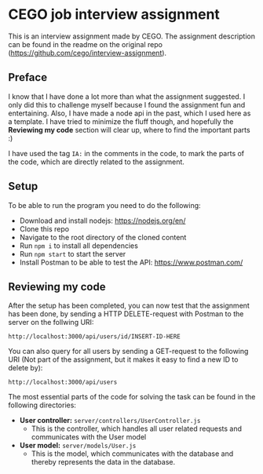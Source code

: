 # CEGO job interview assignment
This is an interview assignment made by CEGO. The assignment description can be found in the readme on the original repo (https://github.com/cego/interview-assignment).

## Preface
I know that I have done a lot more than what the assignment suggested. I only did this to challenge myself because I found the assignment fun and entertaining. Also, I have made a node api in the past, which I used here as a template. I have tried to minimize the fluff though, and hopefully the **Reviewing my code** section will clear up, where to find the important parts :)

I have used the tag `IA:` in the comments in the code, to mark the parts of the code, which are directly related to the assignment.

## Setup
To be able to run the program you need to do the following:
* Download and install nodejs: https://nodejs.org/en/
* Clone this repo
* Navigate to the root directory of the cloned content
* Run `npm i` to install all dependencies
* Run `npm start` to start the server
* Install Postman to be able to test the API: https://www.postman.com/

## Reviewing my code
After the setup has been completed, you can now test that the assignment has been done, by sending a HTTP DELETE-request with Postman to the server on the follwing URI:

`http://localhost:3000/api/users/id/INSERT-ID-HERE`

You can also query for all users by sending a GET-request to the following URI (Not part of the assignment, but it makes it easy to find a new ID to delete by):

`http://localhost:3000/api/users`

The most essential parts of the code for solving the task can be found in the following directories:
* **User controller:** `server/controllers/UserController.js`
  * This is the controller, which handles all user related requests and communicates with the User model
* **User model:** `server/models/User.js`
  * This is the model, which communicates with the database and thereby represents the data in the database.